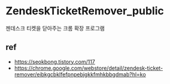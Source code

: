 # ZendeskTicketRemover_public

젠데스크 티켓을 닫아주는 크롬 확장 프로그램

## ref
+ https://seokbong.tistory.com/117
+ https://chrome.google.com/webstore/detail/zendesk-ticket-remover/eibkgcbklfefpnpebjgkkfmhkbbgdmab?hl=ko
